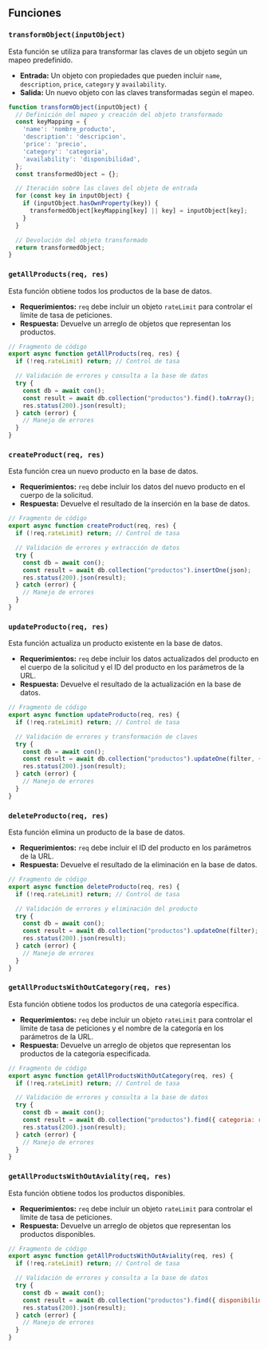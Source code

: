 ## Funciones

### `transformObject(inputObject)`

Esta función se utiliza para transformar las claves de un objeto según un mapeo predefinido.

- **Entrada:** Un objeto con propiedades que pueden incluir `name`, `description`, `price`, `category` y `availability`.
- **Salida:** Un nuevo objeto con las claves transformadas según el mapeo.

```javascript
function transformObject(inputObject) {
  // Definición del mapeo y creación del objeto transformado
  const keyMapping = {
    'name': 'nombre_producto',
    'description': 'descripcion',
    'price': 'precio',
    'category': 'categoria',
    'availability': 'disponibilidad',
  };
  const transformedObject = {};

  // Iteración sobre las claves del objeto de entrada
  for (const key in inputObject) {
    if (inputObject.hasOwnProperty(key)) {
      transformedObject[keyMapping[key] || key] = inputObject[key];
    }
  }

  // Devolución del objeto transformado
  return transformedObject;
}
```

### `getAllProducts(req, res)`

Esta función obtiene todos los productos de la base de datos.

- **Requerimientos:** `req` debe incluir un objeto `rateLimit` para controlar el límite de tasa de peticiones.
- **Respuesta:** Devuelve un arreglo de objetos que representan los productos.

```javascript
// Fragmento de código
export async function getAllProducts(req, res) {
  if (!req.rateLimit) return; // Control de tasa

  // Validación de errores y consulta a la base de datos
  try {
    const db = await con();
    const result = await db.collection("productos").find().toArray();
    res.status(200).json(result);
  } catch (error) {
    // Manejo de errores
  }
}
```

### `createProduct(req, res)`

Esta función crea un nuevo producto en la base de datos.

- **Requerimientos:** `req` debe incluir los datos del nuevo producto en el cuerpo de la solicitud.
- **Respuesta:** Devuelve el resultado de la inserción en la base de datos.

```javascript
// Fragmento de código
export async function createProduct(req, res) {
  if (!req.rateLimit) return; // Control de tasa

  // Validación de errores y extracción de datos
  try {
    const db = await con();
    const result = await db.collection("productos").insertOne(json);
    res.status(200).json(result);
  } catch (error) {
    // Manejo de errores
  }
}
```

### `updateProducto(req, res)`

Esta función actualiza un producto existente en la base de datos.

- **Requerimientos:** `req` debe incluir los datos actualizados del producto en el cuerpo de la solicitud y el ID del producto en los parámetros de la URL.
- **Respuesta:** Devuelve el resultado de la actualización en la base de datos.

```javascript
// Fragmento de código
export async function updateProducto(req, res) {
  if (!req.rateLimit) return; // Control de tasa

  // Validación de errores y transformación de claves
  try {
    const db = await con();
    const result = await db.collection("productos").updateOne(filter, { $set: json });
    res.status(200).json(result);
  } catch (error) {
    // Manejo de errores
  }
}
```

### `deleteProducto(req, res)`

Esta función elimina un producto de la base de datos.

- **Requerimientos:** `req` debe incluir el ID del producto en los parámetros de la URL.
- **Respuesta:** Devuelve el resultado de la eliminación en la base de datos.

```javascript
// Fragmento de código
export async function deleteProducto(req, res) {
  if (!req.rateLimit) return; // Control de tasa

  // Validación de errores y eliminación del producto
  try {
    const db = await con();
    const result = await db.collection("productos").updateOne(filter);
    res.status(200).json(result);
  } catch (error) {
    // Manejo de errores
  }
}
```

### `getAllProductsWithOutCategory(req, res)`

Esta función obtiene todos los productos de una categoría específica.

- **Requerimientos:** `req` debe incluir un objeto `rateLimit` para controlar el límite de tasa de peticiones y el nombre de la categoría en los parámetros de la URL.
- **Respuesta:** Devuelve un arreglo de objetos que representan los productos de la categoría especificada.

```javascript
// Fragmento de código
export async function getAllProductsWithOutCategory(req, res) {
  if (!req.rateLimit) return; // Control de tasa

  // Validación de errores y consulta a la base de datos
  try {
    const db = await con();
    const result = await db.collection("productos").find({ categoria: req.params.categoria }).toArray();
    res.status(200).json(result);
  } catch (error) {
    // Manejo de errores
  }
}
```

### `getAllProductsWithOutAviality(req, res)`

Esta función obtiene todos los productos disponibles.

- **Requerimientos:** `req` debe incluir un objeto `rateLimit` para controlar el límite de tasa de peticiones.
- **Respuesta:** Devuelve un arreglo de objetos que representan los productos disponibles.

```javascript
// Fragmento de código
export async function getAllProductsWithOutAviality(req, res) {
  if (!req.rateLimit) return; // Control de tasa

  // Validación de errores y consulta a la base de datos
  try {
    const db = await con();
    const result = await db.collection("productos").find({ disponibilidad: true }).toArray();
    res.status(200).json(result);
  } catch (error) {
    // Manejo de errores
  }
}
```
